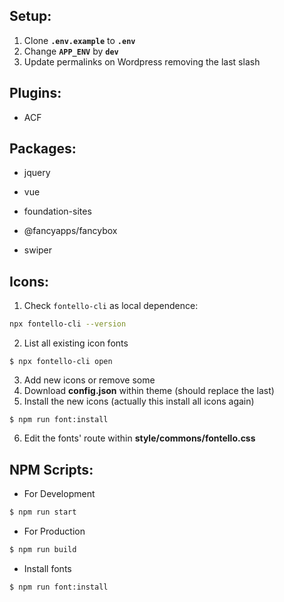 ##  Setup:

1. Clone **`.env.example`** to **`.env`**
2. Change **`APP_ENV`** by **`dev`**
3. Update permalinks on Wordpress removing the last slash

##  Plugins:

- ACF
##  Packages:

- jquery

- vue

- foundation-sites

- @fancyapps/fancybox

- swiper

##  Icons:

1. Check ``fontello-cli`` as local dependence:

```sh
npx fontello-cli --version
```

2.  List all existing icon fonts

```
$ npx fontello-cli open
```

3.  Add new icons or remove some
4.  Download **config.json** within theme (should replace the last)
5.  Install the new icons (actually this install all icons again)

```
$ npm run font:install
```

6.  Edit the fonts' route within **style/commons/fontello.css**

##  NPM Scripts:

* For Development

````bash
$ npm run start

````
* For Production

````bash
$ npm run build

````
* Install fonts

````bash
$ npm run font:install

````
